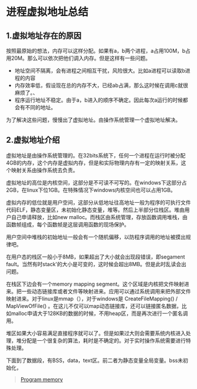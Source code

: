 # 进程虚拟地址总结

## 1.虚拟地址存在的原因

按照最原始的想法，内存可以这样分配。如果有a，b两个进程，a占用100M，b占用20M。那么可以依次把他们调入内存。但是这样有一些问题。

- 地址空间不隔离，会有进程之间相互干扰，风险很大。比如a进程可以读取b进程的内容
- 内存效率低，假设现在总的内存不大，已经ab占满，那么这时候在调用c就很麻烦了。、
- 程序运行地址不稳定。由于a，b进入的顺序不确定。因此每次a运行的时候都会有不同的地址。

为了解决这些问题，慢慢出了虚拟地址。由操作系统管理一个虚拟地址解决。

## 2.虚拟地址介绍

虚拟地址是由操作系统管理的。在32bits系统下，任何一个进程在运行时被分配4GB的内存，这个内存是虚拟内存，但是和实际物理内存有一定的映射关系，这个映射关系由操作系统去负责。

虚拟地址的高位是内核空间，这部分是不可读不可写的。在windows下这部分占2GB，在linux下位1GB。在特殊情况下windows内核空间也可以占用1GB。

虚拟内存的低位就是用户空间，这部分从低地址往高地址一般为程序的可执行文件代码ELF，静态变量区，未初始化静态变量，堆等。然后上半部分位栈区。堆由用户自己申请释放，比如new malloc。而栈区由系统管理，存放函数调用堆栈，由函数帧组成，每个函数帧是这层调用函数的现场保护。

用户空间中堆栈的初始地址一般会有一个随机偏移，以防程序调用的地址被摸出规律吧。

在用户态的栈区一般小于8MB，如果超出了大小就会出现段错误，即segament  fault。当然有时stack'的大小是可变的，这时候会超出8MB。但是此时乱读会出问题。

在栈区下边会有一个memory mapping segment。这个区域是内核把文件映射进来。把一些动态链接库或者文件等映射进来。应用可以通过系统调用来把外部文件映射进来。对于linux是mmap（），对于windows是 CreateFileMapping() / MapViewOfFile() 。在这儿不仅可以map动态链接库，还可以链接匿名数据，比如malloc申请大于128KB的数据的时候，不用heap区，而是再次进行一个匿名调用。

堆区如果大小容易满足直接程序就可以了。但是如果过大则会需要系统内核进入处理，堆分配是一个很复杂的算法，耗时是不确定的。对于实时操作系统需要进行特殊处理。

下面到了数据段，有BSS，data，text区。前二者为静态变量全局变量。bss未初始化，

> [Program memory](https://manybutfinite.com/post/anatomy-of-a-program-in-memory/)

